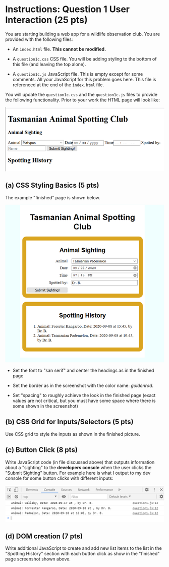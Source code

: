 # Instructions: Question 1 User Interaction (25 pts)

You are starting building a web app for a wildlife observation club.
You are provided with the following files:

* An `index.html` file. **This cannot be modified.**

* A `question1c.css` CSS file. You will be adding styling to the bottom of this file (and leaving the top alone). 

* A `question1c.js` JavaScript file. This is empty except for some comments. All your JavaScript for this problem goes here. This file is referenced at the end of the `index.html` file. 

You will update the `question1c.css` and the `question1c.js` files to provide the following functionality. Prior to your work the HTML page will look like:

![prior](prior.png)

## (a) CSS Styling Basics (5 pts)

The example "finished" page is shown below.

![Finished page](finished.png)

* Set the font to "san serif" and center the headings as in the finished page

* Set the border as in the screenshot with the color name: *goldenrod*.

* Set "spacing" to roughly achieve the look in the finished page (exact values are not critical, but you must have some space where there is some shown in the screenshot)

## (b) CSS Grid for Inputs/Selectors (5 pts)

Use CSS grid to style the inputs as shown in the finished picture.

## (c) Button Click (8 pts)

Write JavaScript code (in file discussed above) that outputs information about a "sighting" to the **developers console** when the user clicks the "Submit Sighting" button. For example here is what I output to my dev console for some button clicks with different inputs:

![Console output](consoleOut.png)

## (d) DOM creation (7 pts)

Write additional JavaScript to create and add new list items to the list in the "Spotting History" section with each button click as show in the "finished" page screenshot shown above.



